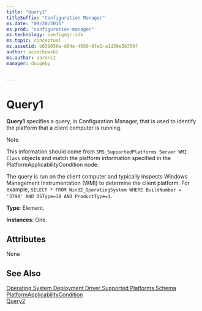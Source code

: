 ```yaml
---
title: "Query1"
titleSuffix: "Configuration Manager"
ms.date: "09/20/2016"
ms.prod: "configuration-manager"
ms.technology: configmgr-sdk
ms.topic: conceptual
ms.assetid: b639050e-d04e-4650-8fe1-a1d39e5b759f
author: aczechowski
ms.author: aaroncz
manager: dougeby


---
```

# Query1
**Query1** specifies a query, in Configuration Manager, that is used to identify the platform that a client computer is running.  

> [!NOTE]
>  This information should come from `SMS_SupportedPlatforms Server WMI Class` objects and match the platform information specified in the PlatformApplicabilityCondition node.  

 The query is run on the client computer and typically inspects Windows Management Instrumentation (WMI) to determine the client platform. For example, `SELECT * FROM Win32_OperatingSystem WHERE BuildNumber = '3790' AND OSType=18 AND ProductType=1`.  

 **Type**: Element.  

 **Instances**: One.  

## Attributes  
 None  

## See Also  
 [Operating System Deployment Driver Supported Platforms Schema](../../../develop/reference/osd/operating-system-deployment-driver-supported-platforms-schema.md)   
 [PlatformApplicabilityCondition](../../../develop/reference/osd/platformapplicabilitycondition.md)   
 [Query2](../../../develop/reference/osd/query2.md)
